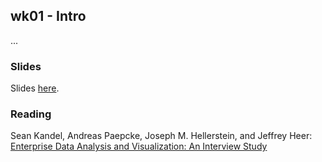 
## wk01 - Intro

...


### Slides

Slides [here](https://drive.google.com/open?id=1PmOffoPnJAgw3FeU2icZ33eDWBJa994D4kb22ngHUf0).


### Reading

Sean Kandel, Andreas Paepcke, Joseph M. Hellerstein, and Jeffrey Heer: [Enterprise Data Analysis and Visualization: An Interview Study](http://db.cs.berkeley.edu/papers/vast12-interview.pdf)






